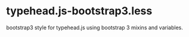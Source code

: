 typehead.js-bootstrap3.less
===========================

bootstrap3 style for typehead.js using bootstrap 3 mixins and variables.
